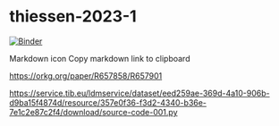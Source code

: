 # thiessen-2023-1

[![Binder](https://mybinder.org/badge_logo.svg)](https://https://notebooks.gesis.org/binder/v2/gh/markusstocker/thiessen-2023-1/HEAD?labpath=source-code-001.py)

Markdown icon Copy markdown link to clipboard 

https://orkg.org/paper/R657858/R657901

https://service.tib.eu/ldmservice/dataset/eed259ae-369d-4a10-906b-d9ba15f4874d/resource/357e0f36-f3d2-4340-b36e-7e1c2e87c2f4/download/source-code-001.py